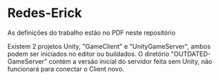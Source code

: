 # Redes-Erick


As definições do trabalho estão no PDF neste repositório
 
 
Existem 2 projetos Unity, "GameClient" e "UnityGameServer", ambos podem ser iniciados no editor ou buildados.
O diretório "OUTDATED-GameServer" contém a versão inicial do servidor feita sem Unity, não funcionará para conectar o Client novo.